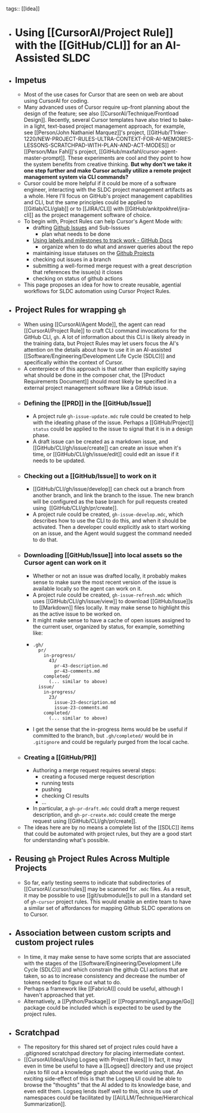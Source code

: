 tags:: [[Idea]]

- # Using [[CursorAI/Project Rule]] with the [[GitHub/CLI]] for an AI-Assisted SLDC
- ## Impetus
	- Most of the use cases for Cursor that are seen on web are about using CursorAI for coding.
	- Many advanced uses of Cursor require up-front planning about the design of the feature; see also [[CursorAI/Technique/Frontload Design]]. Recently, several Cursor templates have also tried to bake-in a light, text-based project management approach, for example, see [[Person/John Nathaniel Marquez]]'s project, [[GitHub/T1nker-1220/NEW-PROJECT-RULES-ULTRA-CONTEXT-FOR-AI-MEMORIES-LESSONS-SCRATCHPAD-WITH-PLAN-AND-ACT-MODES]] or [[Person/Max Fahl]]'s project, [[GitHub/maxfahl/cursor-agent-master-prompt]]. These experiments are cool and they point to how the system benefits from creative thinking. **But why don't we take it one step further and make Cursor actually utilize a remote project management system via CLI commands?**
	- Cursor could be more helpful if it could be more of a software engineer, interacting with the SLDC project management artifacts as a whole. Here I'll focus on GitHub's project management capabilities and CLI, but the same principles could be applied to [[Gitlab/CLI/glab]] or to [[JIRA/CLI]] with [[GitHub/ankitpokhrel/jira-cli]] as the project management software of choice.
	- To begin with, Project Rules can help Cursor's Agent Mode with:
		- drafting [Github Issues](https://docs.github.com/en/issues/tracking-your-work-with-issues/about-issues) and Sub-Isssues
			- plan what needs to be done
		- [Using labels and milestones to track work - GitHub Docs](https://docs.github.com/en/issues/using-labels-and-milestones-to-track-work)
			- organize when to do what and answer queries about the repo
		- maintaining issue statuses on the [Github Projects](https://docs.github.com/en/issues/planning-and-tracking-with-projects/learning-about-projects/about-projects)
		- checking out issues in a branch
		- submitting a well-formed merge request with a great description that references the issue(s) it closes
		- checking on status of github actions
	- This page proposes an idea for how to create reusable, agential workflows for SLDC automation using Cursor Project Rules.
- ## Project Rules for wrapping `gh`
	- When using [[CursorAI/Agent Mode]], the agent can read [[CursorAI/Project Rule]] to craft CLI command invocations for the GitHub CLI, `gh`. A lot of information about this CLI is likely already in the training data, but Project Rules may let users focus the AI's attention on the details about how to use it in an AI-assisted [[Software/Engineering/Development Life Cycle (SDLC)]] and specifically within the context of Cursor.
	- A centerpiece of this approach is that rather than explicitly saying what should be done in the composer chat, the [[Product Requirements Document]] should most likely be specified in a external project management software like a GitHub issue.
	- ### Defining the [[PRD]] in the [[GitHub/Issue]]
		- A project rule `gh-issue-update.mdc` rule could be created to help with the ideating phase of the issue. Perhaps a [[GitHub/Project]] `status` could be applied to the issue to signal that it is in a design phase.
		- A draft issue can be created as a markdown issue, and [[GitHub/CLI/gh/issue/create]] can create an issue when it's time, or [[GitHub/CLI/gh/issue/edit]] could edit an issue if it needs to be updated.
	- ### Checking out a [[GitHub/Issue]] to work on it
		- [[GitHub/CLI/gh/issue/develop]] can check out a branch from another branch, and link the branch to the issue. The new branch will be configured as the base branch for pull requests created using  [[GitHub/CLI/gh/pr/create]].
		- A project rule could be created, `gh-issue-develop.mdc`, which describes how to use the CLI to do this, and when it should be activated. Then a developer could explicitly ask to start working on an issue, and the Agent would suggest the command needed to do that.
	- ### Downloading [[GitHub/Issue]] into local assets so the Cursor agent can work on it
		- Whether or not an issue was drafted locally, it probably makes sense to make sure the most recent version of the issue is available locally so the agent can work on it.
		- A project rule could be created, `gh-issue-refresh.mdc` which uses [[GitHub/CLI/gh/issue/view]] to download [[GitHub/Issue]]s to [[Markdown]] files locally. It may make sense to highlight this as the active issue to be worked on.
		- It might make sense to have a cache of open issues assigned to the current user, organized by status, for example, something like:
		- ```
		  .gh/
		    pr/
		      in-progress/
		        43/
		          pr-43-description.md
		          pr-43-comments.md
		      completed/
		        (... similar to above)
		    issue/
		      in-progress/
		        23/
		          issue-23-description.md
		          issue-23-comments.md
		      completed/
		        (... similar to above)
		  ```
		- I get the sense that the in-progress items would be be useful if committed to the branch, but `.gh/completed/` would be in `.gitignore` and could be regularly purged from the local cache.
	- ### Creating a [[GitHub/PR]]
		- Authoring a merge request requires several steps:
			- creating a focused merge request description
			- running tests
			- pushing
			- checking CI results
			- ...
		- In particular, a `gh-pr-draft.mdc` could draft a merge request description, and  `gh-pr-create.mdc` could create the merge request using [[GitHub/CLI/gh/pr/create]].
	- The ideas here are by no means a complete list of the [[SDLC]] items that could be automated with project rules, but they are a good start for understanding what's possible.
- ## Reusing `gh` Project Rules Across Multiple Projects
	- So far, early testing seems to indicate that subdirectories of [[CursorAI/.cursor/rules]] may be scanned for `.mdc` files. As a result, it may be possible to use [[git/submodule]]s to pull in a standard set of `gh-cursor` project rules. This would enable an entire team to have a similar set of affordances for mapping Github SLDC operations on to Cursor.
- ## Association between custom scripts and custom project rules
	- In time, it may make sense to have some scripts that are associated with the stages of the [[Software/Engineering/Development Life Cycle (SDLC)]] and which constrain the github CLI actions that are taken, so as to increase consistency and decrease the number of tokens needed to figure out what to do.
	- Perhaps a framework like [[FabricAI]] could be useful, although I haven't approached that yet.
	- Alternatively, a [[Python/Package]] or [[Programming/Language/Go]] package could be included which is expected to be used by the project rules.
- ## Scratchpad
	- The repository for this shared set of project rules could have a .gitignored scratchpad directory for placing intermediate context.
	- [[CursorAI/Idea/Using Logseq with Project Rules]] In fact, it may even in time be useful to have a [[Logseq]] directory and use project rules to fill out a knowledge graph about the world using that. An exciting side-effect of this is that the Logseq UI could be able to browse the "thoughts" that the AI added to its knowledge base, and even edit them. Logseq lends itself well to this, since its use of namespaces could be facilitated by [[AI/LLM/Technique/Hierarchical Summarization]].